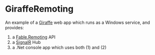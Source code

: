 # GiraffeRemoting

An example of a [Giraffe](https://github.com/giraffe-fsharp/Giraffe) web app which runs as a Windows service, and provides:

1. a [Fable.Remoting](https://github.com/Zaid-Ajaj/Fable.Remoting) API
2. a [SignalR](https://github.com/aspnet/AspNetCore/tree/master/src/SignalR) Hub
3. a .Net console app which uses both (1) and (2)

